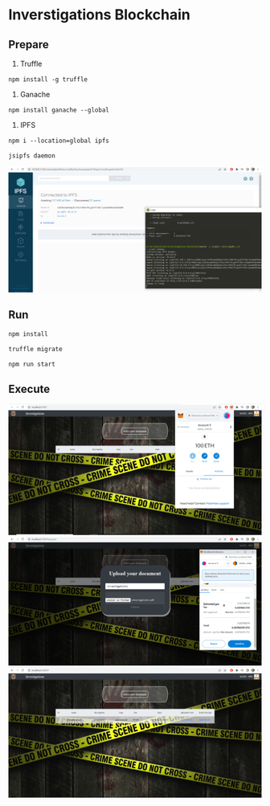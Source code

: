 # Inverstigations Blockchain

## Prepare
1. Truffle
```
npm install -g truffle
```
1. Ganache
```
npm install ganache --global
```
1. IPFS
```
npm i --location=global ipfs
```
```
jsipfs daemon
```
![ipfs](https://raw.githubusercontent.com/FatmaGuidara/inverstigations-blockchain/main/screenshots/ipfs.PNG)

## Run
```
npm install
```
```
truffle migrate
```
```
npm run start
```

## Execute 

![connect](https://raw.githubusercontent.com/FatmaGuidara/inverstigations-blockchain/main/screenshots/connect.PNG)
![tx](https://raw.githubusercontent.com/FatmaGuidara/inverstigations-blockchain/main/screenshots/tx.PNG)
![upload](https://raw.githubusercontent.com/FatmaGuidara/inverstigations-blockchain/main/screenshots/upload.PNG)
